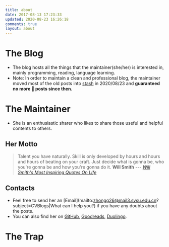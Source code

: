 ```yaml
---
title: about
date: 2017-08-13 17:23:33
updated: 2020-08-23 16:26:18
comments: true
layout: about
---
```

# The Blog
- The blog hosts all the things that the maintainer(she/her) is interested in, mainly programming, reading, language learning.
- Note: In order to maintain a clean and professional blog, the maintainer moved most of the old posts into  [stash](https://github.com/zhongqin0820/zhongqin0820.github.io/tree/source-articles/source/_drafts) in 2020/08/23 and **guaranteed no more 💩 posts since then**.

# The Maintainer
- She is an enthusiastic sharer who likes to share those useful and helpful contents to others.

## Her Motto
> Talent you have naturally.
> Skill is only developed by hours and hours and hours of beating on your craft.
> Just decide what is gonna be, who you're gonna be and how you're gonna do it.
> **Will Smith** --- <cite>[Will Smith's Most Inspiring Quotes On Life](https://www.youtube.com/watch?v=p2aDEYspVbQ&t=98s)</cite>

## Contacts
- Feel free to send her an [Email](mailto:zhongq26@mail3.sysu.edu.cn?subject=CVBlogs|What can I help you?) if you have any doubts about the posts.
- You can also find her on [GitHub](http://github.com/zhongqin0820), [Goodreads](https://www.goodreads.com/zoking), [Duolingo](https://duome.eu/anoni15).

# The Trap
<div style="width: auto; margin: auto">
<script type="text/javascript" src="//rf.revolvermaps.com/0/0/7.js?i=5j8t3yr253j&amp;m=6&amp;c=ff0000&amp;cr1=54ff00&amp;sx=30&amp;dds=10&amp;ds=10" async="async"></script>
</div>

<script type="text/javascript" src="//rf.revolvermaps.com/0/0/0.js?i=5pppusm5j65&amp;d=2&amp;p=1&amp;b=0&amp;w=293&amp;g=3&amp;f=times_new_roman&amp;fs=12&amp;r=0&amp;c0=362b05&amp;c1=375363&amp;c2=000000&amp;ic0=0&amp;ic1=0" async="async"></script>

